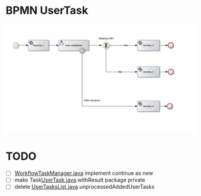 # BPMN UserTask

![usertask_with_timer.png](../../../../../../../../docs/usertask_with_timer.png)

# TODO
- [ ] [WorkflowTaskManager.java](usertasks/WorkflowTaskManager.java) implement continue as new
- [ ] make Task[UserTask.java](usertasks/UserTask.java).withResult package private
- [ ] delete [UserTasksList.java](usertasks/UserTasksList.java).unprocessedAddedUserTasks